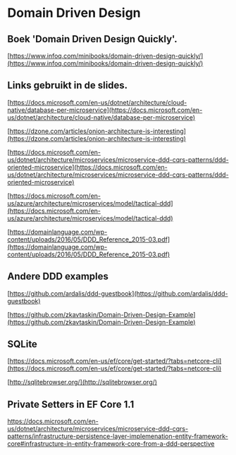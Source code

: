 # Domain Driven Design

## Boek 'Domain Driven Design Quickly'.

[https://www.infoq.com/minibooks/domain-driven-design-quickly/](https://www.infoq.com/minibooks/domain-driven-design-quickly/)

## Links gebruikt in de slides.

[https://docs.microsoft.com/en-us/dotnet/architecture/cloud-native/database-per-microservice](https://docs.microsoft.com/en-us/dotnet/architecture/cloud-native/database-per-microservice)

[https://dzone.com/articles/onion-architecture-is-interesting](https://dzone.com/articles/onion-architecture-is-interesting)

[https://docs.microsoft.com/en-us/dotnet/architecture/microservices/microservice-ddd-cqrs-patterns/ddd-oriented-microservice](https://docs.microsoft.com/en-us/dotnet/architecture/microservices/microservice-ddd-cqrs-patterns/ddd-oriented-microservice)

[https://docs.microsoft.com/en-us/azure/architecture/microservices/model/tactical-ddd](https://docs.microsoft.com/en-us/azure/architecture/microservices/model/tactical-ddd)

[https://domainlanguage.com/wp-content/uploads/2016/05/DDD_Reference_2015-03.pdf](https://domainlanguage.com/wp-content/uploads/2016/05/DDD_Reference_2015-03.pdf)

## Andere DDD examples
[https://github.com/ardalis/ddd-guestbook](https://github.com/ardalis/ddd-guestbook)

[https://github.com/zkavtaskin/Domain-Driven-Design-Example](https://github.com/zkavtaskin/Domain-Driven-Design-Example)

## SQLite

[https://docs.microsoft.com/en-us/ef/core/get-started/?tabs=netcore-cli](https://docs.microsoft.com/en-us/ef/core/get-started/?tabs=netcore-cli)

[http://sqlitebrowser.org/](http://sqlitebrowser.org/)

## Private Setters in EF Core 1.1

https://docs.microsoft.com/en-us/dotnet/architecture/microservices/microservice-ddd-cqrs-patterns/infrastructure-persistence-layer-implemenation-entity-framework-core#infrastructure-in-entity-framework-core-from-a-ddd-perspective

<!--stackedit_data:
eyJoaXN0b3J5IjpbLTI3MTQ1MDM2N119
-->